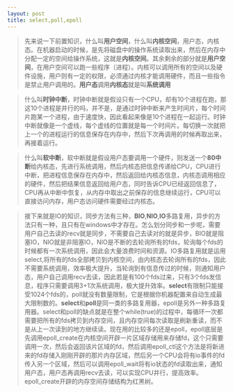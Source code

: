 ```yaml
---
layout: post
title: select,poll,epoll
---
```


> 先来说一下前置知识，什么叫**用户空间**，什么叫**内核空间**，用户态，内核态。在机器启动的时候，是先将磁盘中的操作系统读取出来，然后在内存中分配一定的空间给操作系统，这就是**内核空间**。其余剩余的部分就是**用户空间**，在用户空间可以跑一些程序（进程）。内核可以调用所有的空间以及硬件设施，用户则有一定的权限，必须通过内核才能调用硬件，而且一些指令是禁止用户调用的。**用户态**调用**内核态**就是叫**系统调用**

> 什么叫**时钟中断**，时钟中断就是假设只有一个CPU，却有10个进程在跑，那这10个进程是并行的吗，并不是，是通过时钟中断来产生时间片，每个时间片跑某一个进程，由于速度快，因此看起来像是10个进程在一起运行。时钟中断就像是一个虚线，每个虚线的位置就是每一个时间片。每切换一次就把上一个的进程运行的信息保存在内存中，然后下次再调用的时候再取出来，再接着运行。

> 什么叫**软中断**，软中断就是假设用户态要调用一个硬件，则发送一个**80中断**给内核态，先进行系统调用，然后内核态把信息传递给CPU，CPU进行中断，把进程信息保存在内存中，然后返回给内核态信息，内核态调用相应的硬件，然后把结果信息返回给用户态，同时告诉CPU已经返回信息了，CPU再从中断中恢复，从内存中取出之前保存的信息继续运行，CPU可以直接访问内存，用户态访问硬件需要经过内核态。

> 接下来就是IO的知识，同步方法有三种，**BIO**,**NIO**,**IO**多路复用，异步的方法只有一种，且只有在windows中才存在。怎么划分同步和一步呢，需要用户自己去读的recv就是同步，不需要自己去读对的就是异步，BIO就是阻塞IO，NIO就是非阻塞IO，NIO是不断的去轮询所有的fds，轮询每个fds的时候都有一次系统调用，因此会大量浪费时间和资源。IO多路复用就是运用select,将所有的fds全部拷贝到内核空间，由内核态去轮询所有的fds，因此不需要系统调用，效率极大提升，当轮询到有信息传过的时候，则通知用户态，用户自己调用recv去读，因此若是有100个fds过来，只有3个fds发信息，程序只需要调用3+1次系统调用，极大提升效率。**select**有限制只能接受1024个fds的，poll就没有数量限制，它是根据你机器配置来自动生成最大限制数的。**select**和**poll**是同一类的多路复用器，epoll是另外一种多路复用器。select和poll的缺点就是在整个while(true)的过程中，每循环一次都需要把所有的fds拷贝到内存空间，且内存空间每次读取是刷新重读，而不是从上一次读到的地方继续读。现在用的比较多的还是epoll，epoll底层是先调用epoll_create在内核空间开辟一片区域存储用来存储fd，这个只需要调用一次，然后会返回该片区域的fd，然后调用epoll_ctl这个方法是将新进来的fd存储入刚刚开辟的那片内存区域，然后另一个CPU会将有io事件的fd传入另一个区域，然后可以调用epoll_wait将有io状态的fd读取出来，通知用户态，用户态再调用recv去读，可以实现CPU并行，提高效率。epoll_create开辟的内存空间存储结构为红黑树。